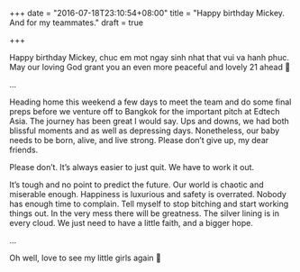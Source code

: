 +++
date = "2016-07-18T23:10:54+08:00"
title = "Happy birthday Mickey. And for my teammates."
draft = true

+++

Happy birthday Mickey, chuc em mot ngay sinh nhat that vui va hanh phuc. May our loving God grant you an even more peaceful and lovely 21 ahead 🙂

...

Heading home this weekend a few days to meet the team and do some final preps before we venture off to Bangkok for the important pitch at Edtech Asia. The journey has been great I would say. Ups and downs, we had both blissful moments and as well as depressing days. Nonetheless, our baby needs to be born, alive, and live strong. Please don’t give up, my dear friends.

Please don’t. It’s always easier to just quit. We have to work it out.

It’s tough and no point to predict the future. Our world is chaotic and miserable enough. Happiness is luxurious and safety is overrated. Nobody has enough time to complain. Tell myself to stop bitching and start working things out. In the very mess there will be greatness. The silver lining is in every cloud. We just need to have a little faith, and a bigger hope.

...

Oh well, love to see my little girls again 🙂